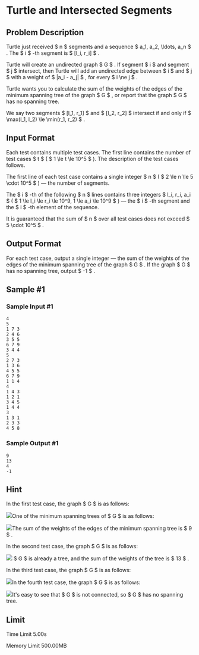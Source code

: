 # Turtle and Intersected Segments

## Problem Description

Turtle just received $ n $ segments and a sequence $ a_1, a_2, \ldots, a_n $ . The $ i $ -th segment is $ [l_i, r_i] $ .

Turtle will create an undirected graph $ G $ . If segment $ i $ and segment $ j $ intersect, then Turtle will add an undirected edge between $ i $ and $ j $ with a weight of $ |a_i - a_j| $ , for every $ i \ne j $ .

Turtle wants you to calculate the sum of the weights of the edges of the minimum spanning tree of the graph $ G $ , or report that the graph $ G $ has no spanning tree.

We say two segments $ [l_1, r_1] $ and $ [l_2, r_2] $ intersect if and only if $ \max(l_1, l_2) \le \min(r_1, r_2) $ .

## Input Format

Each test contains multiple test cases. The first line contains the number of test cases $ t $ ( $ 1 \le t \le 10^5 $ ). The description of the test cases follows.

The first line of each test case contains a single integer $ n $ ( $ 2 \le n \le 5 \cdot 10^5 $ ) — the number of segments.

The $ i $ -th of the following $ n $ lines contains three integers $ l_i, r_i, a_i $ ( $ 1 \le l_i \le r_i \le 10^9, 1 \le a_i \le 10^9 $ ) — the $ i $ -th segment and the $ i $ -th element of the sequence.

It is guaranteed that the sum of $ n $ over all test cases does not exceed $ 5 \cdot 10^5 $ .

## Output Format

For each test case, output a single integer — the sum of the weights of the edges of the minimum spanning tree of the graph $ G $ . If the graph $ G $ has no spanning tree, output $ -1 $ .

## Sample #1

### Sample Input #1

```
4
5
1 7 3
2 4 6
3 5 5
6 7 9
3 4 4
5
2 7 3
1 3 6
4 5 5
6 7 9
1 1 4
4
1 4 3
1 2 1
3 4 5
1 4 4
3
1 3 1
2 3 3
4 5 8
```

### Sample Output #1

```
9
13
4
-1
```

## Hint

In the first test case, the graph $ G $ is as follows:

 ![](https://cdn.luogu.com.cn/upload/vjudge_pic/CF1981E/1a6d03e8c7fbad6e6c4c643436570b0f661181e2.png)One of the minimum spanning trees of $ G $ is as follows:

 ![](https://cdn.luogu.com.cn/upload/vjudge_pic/CF1981E/2773b58581d2932c7159b9f1ee536ac18a16d00f.png)The sum of the weights of the edges of the minimum spanning tree is $ 9 $ .

In the second test case, the graph $ G $ is as follows:

 ![](https://cdn.luogu.com.cn/upload/vjudge_pic/CF1981E/922d054215aa45f75e9082eda8aac2a9b7ddb7fd.png) $ G $ is already a tree, and the sum of the weights of the tree is $ 13 $ .

In the third test case, the graph $ G $ is as follows:

 ![](https://cdn.luogu.com.cn/upload/vjudge_pic/CF1981E/9f2fab8b58ac699af40ce01258ba9c6f213680fe.png)In the fourth test case, the graph $ G $ is as follows:

 ![](https://cdn.luogu.com.cn/upload/vjudge_pic/CF1981E/85cca22f3dc04be20f8e539b99bf6158266e5c5a.png)It's easy to see that $ G $ is not connected, so $ G $ has no spanning tree.

## Limit



Time Limit
5.00s

Memory Limit
500.00MB